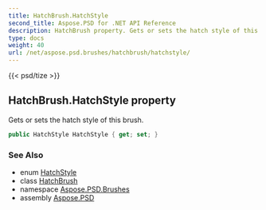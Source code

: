 ```yaml
---
title: HatchBrush.HatchStyle
second_title: Aspose.PSD for .NET API Reference
description: HatchBrush property. Gets or sets the hatch style of this brush
type: docs
weight: 40
url: /net/aspose.psd.brushes/hatchbrush/hatchstyle/
---
```

{{< psd/tize >}}
## HatchBrush.HatchStyle property

Gets or sets the hatch style of this brush.

```csharp
public HatchStyle HatchStyle { get; set; }
```

### See Also

* enum [HatchStyle](../../../aspose.psd/hatchstyle/)
* class [HatchBrush](../)
* namespace [Aspose.PSD.Brushes](../../../aspose.psd.brushes/)
* assembly [Aspose.PSD](../../../)



